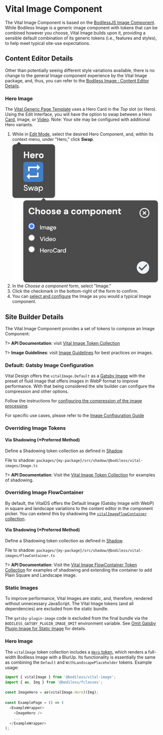 # Vital Image Component

The Vital Image Component is based on the
[BodilessJS Image Component](/Components/Image/). While Bodiless Image is a
generic image component with tokens that can be combined however you choose,
Vital Image builds upon it, providing a sensible default combination of its
generic tokens (i.e., features and styles), to help meet typical site-use
expectations.

## Content Editor Details

Other than potentially seeing different style variations available, there is no
change to the general Image component experience by the Vital Image package,
and, thus, you can refer to the
[Bodiless Image : Content Editor Details](/Components/Image/#content-editor-details).

### Hero Image

The [Vital Generic Page Template](../VitalTemplates/Generic) uses a Hero Card in
the _Top_ slot (or Hero). Using the Edit Interface, you will have the option to
swap between a Hero [Card](../VitalCard/#hero-card), Image, or
[Video](../VitalYouTube/#hero-video). Note: Your site may be configured with
additional Hero variants.

01. While in [Edit Mode](/ContenteditorUserGuide/#edit-mode), select the desired
    Hero Component, and, within its context menu, under "Hero," click **Swap**.  
    ![Hero Swap Image](./assets/HeroSwapImage.jpg ':size=292')
01. In the _Choose a component_ form, select "Image."
01. Click the checkmark in the bottom-right of the form to confirm.
01. You can
    [select and configure](/Components/Image/#select-and-configure-an-image) the
    Image as you would a typical Image component.

## Site Builder Details

The Vital Image Component provides a set of tokens to compose an Image Component:

?> **API Documentation**: visit
[Vital Image Token Collection](../../../Development/API/@bodiless/vital-image/interfaces/VitalImage)

?> **Image Guidelines**: visit
[Image Guidelines](../../../Design/ImageGuidelines?id=imagery-guidelines) for
best practices on images.

### Default: Gatsby Image Configuration

Vital Design offers the `vitalImage.Default` as a
[Gatsby Image](https://www.gatsbyjs.com/docs/how-to/images-and-media/using-gatsby-plugin-image)
with the preset of fluid image that offers images in WebP format to improve
performance. With that being considered the site builder can configure the
compression and other options.

Follow the instructions for
[configuring the compression of the image processing](Components/Image/ImageConfigurations?id=override-image-processing-arguments).

For specific use cases, please refer to the [Image Configuration Guide](./ImageConfigurations)

### Overriding Image Tokens

#### Via Shadowing (*Preferred Method)

Define a Shadowing token collection as defined in [Shadow](../VitalElements/Shadow).

File to shadow: `packages/{my-package}/src/shadow/@bodiless/vital-images/Image.ts`

?> **API Documentation**: Visit the
[Vital Image Token Collection](../../../Development/API/@bodiless/vital-image/interfaces/VitalImage)
for examples of shadowing.

### Overriding Image FlowContainer

By default, the VitalDS offers the Default Image (Gatsby Image with WebP) in
square and landscape variations to the content editor in the component picker.
You can extend this by shadowing the
[`vitalImageFlowContainer` collection](../../../Development/API/@bodiless/vital-image/interfaces/VitalImageFlowContainer).
#### Via Shadowing (*Preferred Method)

Define a Shadowing token collection as defined in [Shadow](../VitalElements/Shadow).

File to shadow: `packages/{my-package}/src/shadow/@bodiless/vital-images/FlowContainer.ts`

?> **API Documentation**: Visit the
[Vital Image FlowContainer Token Collection](../../../Development/API/@bodiless/vital-image/interfaces/VitalImageFlowContainer?id=withimagevariations)
for examples of shadowing and extending the container to add Plain Square and
Landscape image.

### Static Images

To improve performance, Vital Images are static, and, therefore, rendered without unnecessary
JavaScript. The Vital Image tokens (and all dependencies) are excluded from the static bundle.

The `gatsby-plugin-image` code is excluded from the final bundle via the
`BODILESS_GATSBY_PLUGIN_IMAGE_OMIT` environment variable. See [Omit Gatsby Plugin Image for Static
Image](/Design/GatsbyTheme#omit-gatsby-plugin-image-for-static-image) for details.

### Hero Image

The `vitalImage` token collection includes a
[`Hero` token](../../../Development/API/@bodiless/vital-image/interfaces/VitalImage?id=hero),
which renders a full-width Bodiless Image with a BlurUp. Its functionality is
essentially the same as combining the `Default` and `WithLandscapePlaceholder`
tokens. Example usage:

```js
import { vitalImage } from '@bodiless/vital-image';
import { as, Img } from '@bodiless/fclasses';

const ImageHero = as(vitalImage.Hero)(Img);

const ExamplePage = () => (
  <ExampleWrapper>
    <ImageHero />
    ...
  </ExampleWrapper>
);
```
